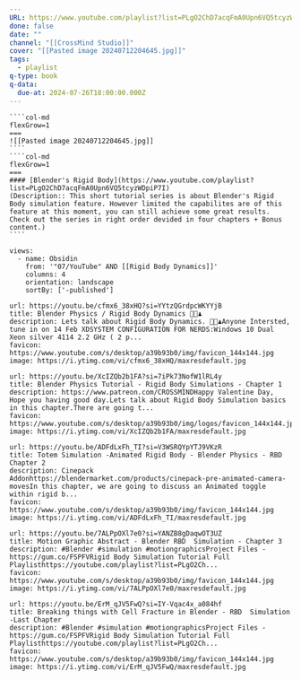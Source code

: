 ```yaml
---
URL: https://www.youtube.com/playlist?list=PLgO2ChD7acqFmA0Upn6VQ5tcyzWDpiP7I
done: false
date: ""
channel: "[[CrossMind Studio]]"
cover: "[[Pasted image 20240712204645.jpg]]"
tags:
  - playlist
q-type: book
q-data:
  due-at: 2024-07-26T18:00:00.000Z
---
```

`````col
````col-md
flexGrow=1
===
![[Pasted image 20240712204645.jpg]]
````
````col-md
flexGrow=1
===
#### [Blender's Rigid Body](https://www.youtube.com/playlist?list=PLgO2ChD7acqFmA0Upn6VQ5tcyzWDpiP7I)
(Description:: This short tutorial series is about Blender's Rigid Body simulation feature. However limited the capabilites are of this feature at this moment, you can still achieve some great results. Check out the series in right order devided in four chapters + Bonus content.)
````
`````
```page-gallery
views:
  - name: Obsidin
    from: '"07/YouTube" AND [[Rigid Body Dynamics]]'
    columns: 4
    orientation: landscape
    sortBy: ['-published']
```

```NiftyLinks
url: https://youtu.be/cfmx6_38xHQ?si=YYtzQGrdpcWKYYjB
title: Blender Physics / Rigid Body Dynamics 🎳🎱♟
description: Lets talk about Rigid Body Dynamics. 🎳🎱♟Anyone Intersted, tune in on 14 Feb XDSYSTEM CONFIGURATION FOR NERDS:Windows 10 Dual Xeon silver 4114 2.2 GHz ( 2 p...
favicon: https://www.youtube.com/s/desktop/a39b93b0/img/favicon_144x144.jpg
image: https://i.ytimg.com/vi/cfmx6_38xHQ/maxresdefault.jpg
```
```NiftyLinks
url: https://youtu.be/XcIZQb2b1FA?si=7iPk73NofW1lRL4y
title: Blender Physics Tutorial - Rigid Body Simulations - Chapter 1
description: https://www.patreon.com/CROSSMINDHappy Valentine Day, Hope you having good day.Lets talk about Rigid Body Simulation basics in this chapter.There are going t...
favicon: https://www.youtube.com/s/desktop/a39b93b0/img/logos/favicon_144x144.jpg
image: https://i.ytimg.com/vi/XcIZQb2b1FA/maxresdefault.jpg
```
```NiftyLinks
url: https://youtu.be/ADFdLxFh_TI?si=V3WSRQYpYTJ9VKzR
title: Totem Simulation -Animated Rigid Body - Blender Physics - RBD Chapter 2
description: Cinepack Addonhttps://blendermarket.com/products/cinepack-pre-animated-camera-movesIn this chapter, we are going to discuss an Animated toggle within rigid b...
favicon: https://www.youtube.com/s/desktop/a39b93b0/img/favicon_144x144.jpg
image: https://i.ytimg.com/vi/ADFdLxFh_TI/maxresdefault.jpg
```
```NiftyLinks
url: https://youtu.be/7ALPpOXl7e0?si=YANZB8gDaqwOT3UZ
title: Motion Graphic Abstract - Blender RBD  Simulation - Chapter 3
description: #Blender #simulation #motiongraphicsProject Files - https://gum.co/FSPFVRigid Body Simulation Tutorial Full Playlisthttps://youtube.com/playlist?list=PLgO2Ch...
favicon: https://www.youtube.com/s/desktop/a39b93b0/img/favicon_144x144.jpg
image: https://i.ytimg.com/vi/7ALPpOXl7e0/maxresdefault.jpg
```
```NiftyLinks
url: https://youtu.be/ErM_qJV5FwQ?si=IY-Vqac4x_a084hf
title: Breaking things with Cell Fracture in Blender - RBD  Simulation -Last Chapter
description: #Blender #simulation #motiongraphicsProject Files - https://gum.co/FSPFVRigid Body Simulation Tutorial Full Playlisthttps://youtube.com/playlist?list=PLgO2Ch...
favicon: https://www.youtube.com/s/desktop/a39b93b0/img/favicon_144x144.jpg
image: https://i.ytimg.com/vi/ErM_qJV5FwQ/maxresdefault.jpg
```

